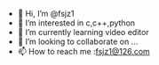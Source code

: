 - 👋 Hi, I’m @fsjz1
- 👀 I’m interested in c,c++,python
- 🌱 I’m currently learning video editor
- 💞️ I’m looking to collaborate on ...
- 📫 How to reach me :fsjz1@126.com

<!---
fsjz1/fsjz1 is a ✨ special ✨ repository because its `README.md` (this file) appears on your GitHub profile.
You can click the Preview link to take a look at your changes.
--->

